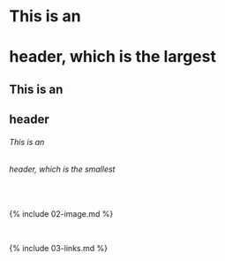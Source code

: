 





# This is an <h1> header, which is the largest

## This is an <h2> header

###### This is an <h6> header, which is the smallest

<br>

{% include 02-image.md %}

<br>

{% include 03-links.md %}

